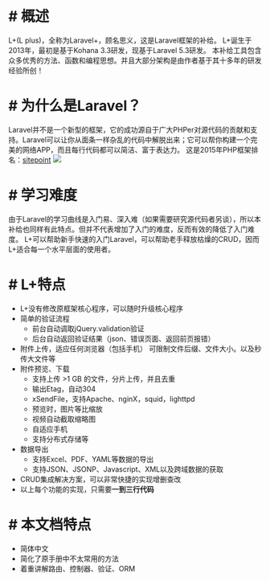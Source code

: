 # # 概述
L+(L plus)，全称为Laravel+，顾名思义，这是Laravel框架的补给。
L+诞生于2013年，最初是基于Kohana 3.3研发，现基于Laravel 5.3研发。
本补给工具包含众多优秀的方法、函数和编程思想。并且大部分架构是由作者基于其十多年的研发经验所创！

# # 为什么是Laravel？
Laravel并不是一个新型的框架，它的成功源自于广大PHPer对源代码的贡献和支持。Laravel可以让你从面条一样杂乱的代码中解脱出来；它可以帮你构建一个完美的网络APP，而且每行代码都可以简洁、富于表达力。
这是2015年PHP框架排名：[sitepoint](http://www.sitepoint.com/best-php-framework-2015-sitepoint-survey-results/ "sitepoint")
![](http://www.load-page.com/base/attachment/674/1427547421php_framework_popularity_at_work_-_sitepoint2c_2015.png)

# # 学习难度
由于Laravel的学习曲线是入门易、深入难（如果需要研究源代码者另谈），所以本补给也同样有此特点。但并不代表增加了入门的难度，反而有效的降低了入门难度。
L+可以帮助新手快速的入门Laravel，可以帮助老手释放枯燥的CRUD，因而L+适合每一个水平层面的使用者。

# # L+特点
- L+没有修改原框架核心程序，可以随时升级核心程序
- 简单的验证流程
	- 前台自动调取jQuery.validation验证
	- 后台自动返回验证结果（json、错误页面、返回前页报错）
- 附件上传，适应任何浏览器（包括手机）
	可限制文件后缀、文件大小。以及秒传大文件等
- 附件预览、下载
	- 支持上传 >1 GB 的文件，分片上传，并且去重
	- 输出Etag，自动304
	- xSendFile，支持Apache、nginX，squid，lighttpd
	- 预览时，图片等比缩放
	- 视频自动截取缩略图
	- 自适应手机
	- 支持分布式存储等
- 数据导出
	- 支持Excel、PDF、YAML等数据的导出
	- 支持JSON、JSONP、Javascript、XML以及跨域数据的获取
- CRUD集成解决方案，可以非常快捷的实现增删查改
- 以上每个功能的实现，只需要**一到三行代码**

# # 本文档特点
- 简体中文
- 简化了原手册中不太常用的方法
- 着重讲解路由、控制器、验证、ORM

